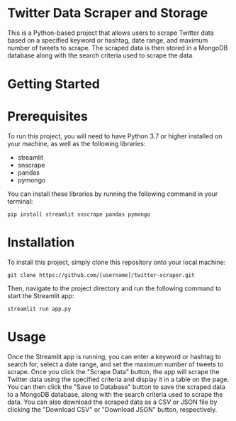 # Twitter Data Scraper and Storage
This is a Python-based project that allows users to scrape Twitter data based on a specified keyword or hashtag, date range, and maximum number of tweets to scrape. The scraped data is then stored in a MongoDB database along with the search criteria used to scrape the data.
# Getting Started
# Prerequisites
To run this project, you will need to have Python 3.7 or higher installed on your machine, as well as the following libraries:
-	streamlit
-	snscrape
-	pandas
-	pymongo <br/>

You can install these libraries by running the following command in your terminal:
```
pip install streamlit snscrape pandas pymongo
```
# Installation
To install this project, simply clone this repository onto your local machine:
```
git clone https://github.com/[username]/twitter-scraper.git
```
Then, navigate to the project directory and run the following command to start the Streamlit app:
```
streamlit run app.py
```
# Usage
Once the Streamlit app is running, you can enter a keyword or hashtag to search for, select a date range, and set the maximum number of tweets to scrape. Once you click the "Scrape Data" button, the app will scrape the Twitter data using the specified criteria and display it in a table on the page. You can then click the "Save to Database" button to save the scraped data to a MongoDB database, along with the search criteria used to scrape the data.
You can also download the scraped data as a CSV or JSON file by clicking the "Download CSV" or "Download JSON" button, respectively.

